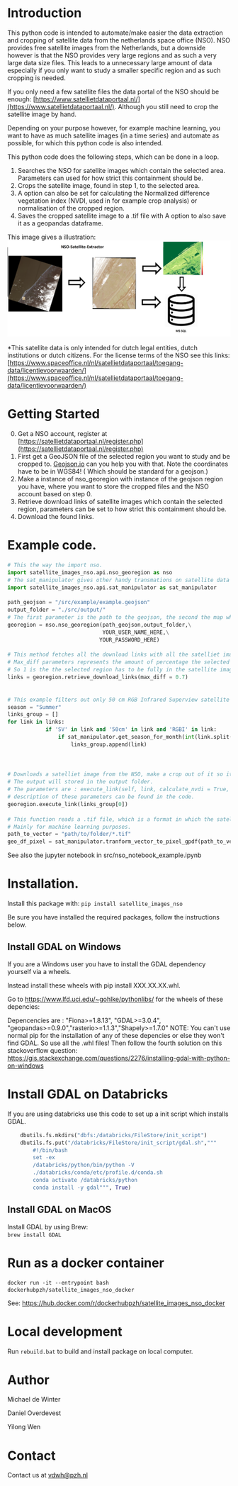 # Introduction 
This python code is intended to automate/make easier the data extraction and cropping of satellite data from the netherlands space office (NSO).
NSO provides free satellite images from the Netherlands, but a downside however is that the NSO provides very large regions and as such a very large data size files.
This leads to a unnecessary large amount of data especially if you only want to study a smaller specific region and as such cropping is needed.

If you only need a few satellite files the data portal of the NSO should be enough: [https://www.satellietdataportaal.nl/](https://www.satellietdataportaal.nl/).
Although you still need to crop the satellite image by hand.

Depending on your purpose however, for example machine learning, you want to have as much satellite images (in a time series) and automate as possible, for which this python code is also intended.

This python code does the following steps, which can be done in a loop.
1. Searches the NSO for satellite images which contain the selected area. Parameters can used for how strict this containment should be.
2. Crops the satellite image, found in step 1, to the selected area.
3. A option can also be set for calculating the Normalized difference vegetation index (NVDI, used in for example crop analysis) or normalisation of the cropped region.
4. Saves the cropped satellite image to a .tif file with A option to also save it as a geopandas dataframe.



This image gives a illustration: 
![Alt text](example.png?raw=true "Title")






*This satellite data is only intended for dutch legal entities, dutch institutions or dutch citizens.
For the license terms of the NSO see this links: [https://www.spaceoffice.nl/nl/satellietdataportaal/toegang-data/licentievoorwaarden/](https://www.spaceoffice.nl/nl/satellietdataportaal/toegang-data/licentievoorwaarden/)

# Getting Started

0. Get a NSO account, register at [https://satellietdataportaal.nl/register.php](https://satellietdataportaal.nl/register.php)
1. First get a GeoJSON file of the selected region you want to study and be cropped to. [Geojson.io](https://geojson.io/#map=8/51.821/5.004) can you help you with that. Note the coordinates have to be in WGS84! ( Which should be standard for a geojson.) 
2. Make a instance of nso_georegion with instance of the geojson region you have, where you want to store the cropped files and the NSO account based on step 0.
2. Retrieve download links of satellite images which contain the selected region, parameters can be set to how strict this containment should be. 
3. Download the found links.

# Example code.

```python
# This the way the import nso.
import satellite_images_nso.api.nso_georegion as nso
# The sat_manipulator gives other handy transmations on satellite data .tif files to a geopandas dataframe.
import satellite_images_nso.api.sat_manipulator as sat_manipulator

path_geojson = "/src/example/example.geojson"
output_folder = "./src/output/"
# The first parameter is the path to the geojson, the second the map where the cropped satellite data will be downloaded, the third is your NSO usernamen and the last your NSO password.
georegion = nso.nso_georegion(path_geojson,output_folder,\
                              YOUR_USER_NAME_HERE,\
                             YOUR_PASSWORD_HERE)

# This method fetches all the download links with all the satelliet images the NSO has which contain the region in the given geojson.
# Max_diff parameters represents the amount of percentage the selected region has to be in the satellite image. 
# So 1 is the the selected region has to be fully in the satellite images while 0.7 donates only 70% of the selected region is in the 
links = georegion.retrieve_download_links(max_diff = 0.7)


# This example filters out only 50 cm RGB Infrared Superview satellite imagery in the summer from all the links
season = "Summer"
links_group = []
for link in links:
            if 'SV' in link and '50cm' in link and 'RGBI' in link:
                if sat_manipulator.get_season_for_month(int(link.split("/")[len(link.split("/"))-1][4:6]))[0] == season:
                    links_group.append(link)



# Downloads a satelliet image from the NSO, make a crop out of it so it fits the geojson region and calculate the NVDI index.
# The output will stored in the output folder.
# The parameters are : execute_link(self, link, calculate_nvdi = True,  delete_zip_file = True, delete_source_files = True, check_if_file_exists = True, relative_75th_normalize = False)
# description of these parameters can be found in the code.
georegion.execute_link(links_group[0])

# This function reads a .tif file, which is a format in which the satellite data is stored in, and converts it to a pixel based geopandas dataframe.
# Mainly for machine learning purposes.
path_to_vector = "path/to/folder/*.tif"
geo_df_pixel = sat_manipulator.tranform_vector_to_pixel_gpdf(path_to_vector)
```
See also the jupyter notebook in src/nso_notebook_example.ipynb
# Installation.

Install this package with: `pip install satellite_images_nso`

Be sure you have installed the required packages, follow the instructions below.
## Install GDAL on Windows
If you are a Windows user you have to install the GDAL dependency yourself via a wheels.

Instead install these wheels with pip install XXX.XX.XX.whl.

Go to https://www.lfd.uci.edu/~gohlke/pythonlibs/ for the wheels of these depencies:
 
Depencencies are : "Fiona>=1.8.13", "GDAL>=3.0.4", "geopandas>=0.9.0","rasterio>=1.1.3","Shapely>=1.7.0"
NOTE: You can't use normal pip for the installation of any of these depencies or else they won't find GDAL. So use all the .whl files!
Then follow the fourth solution on this stackoverflow question:
https://gis.stackexchange.com/questions/2276/installing-gdal-with-python-on-windows


# Install GDAL on Databricks
If you are using databricks use this code to set up a init script which installs GDAL.

```python
    dbutils.fs.mkdirs("dbfs:/databricks/FileStore/init_script")
    dbutils.fs.put("/databricks/FileStore/init_script/gdal.sh","""
        #!/bin/bash
        set -ex
        /databricks/python/bin/python -V
        ./databricks/conda/etc/profile.d/conda.sh
        conda activate /databricks/python
        conda install -y gdal""", True)
```

## Install GDAL on MacOS
Install GDAL by using Brew:  
`brew install GDAL`

# Run as a docker container
```console
docker run -it --entrypoint bash dockerhubpzh/satellite_images_nso_docker
```
See: https://hub.docker.com/r/dockerhubpzh/satellite_images_nso_docker

# Local development
Run `rebuild.bat` to build and install package on local computer.




# Author
Michael de Winter

Daniel Overdevest

Yilong Wen

# Contact

Contact us at vdwh@pzh.nl

